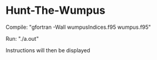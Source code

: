 # Hunt-The-Wumpus

Compile: "gfortran -Wall wumpusIndices.f95 wumpus.f95"

Run: "./a.out"

Instructions will then be displayed
